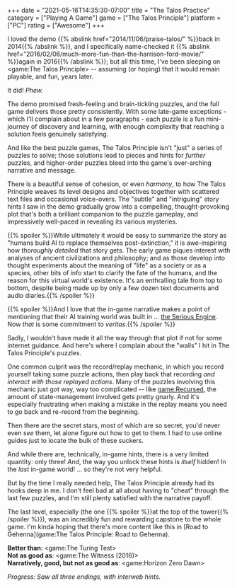 +++
date = "2021-05-16T14:35:30-07:00"
title = "The Talos Practice"
category = ["Playing A Game"]
game = ["The Talos Principle"]
platform = ["PC"]
rating = ["Awesome"]
+++

I loved the demo {{% abslink href="2014/11/06/praise-talos/" %}}back in 2014{{% /abslink %}}, and I specifically name-checked it {{% abslink href="2016/02/06/much-more-fun-than-the-harrison-ford-movie/" %}}again in 2016{{% /abslink %}}; but all this time, I've been sleeping on <game:The Talos Principle> -- assuming (or hoping) that it would remain playable, and fun, years later.

It did!  <i>Phew.</i>

The demo promised fresh-feeling and brain-tickling puzzles, and the full game delivers those pretty consistently.  With some late-game exceptions - which I'll complain about in a few paragraphs - each puzzle is a fun mini-journey of discovery and learning, with enough complexity that reaching a solution feels genuinely satisfying.

And like the best puzzle games, The Talos Principle isn't "just" a series of puzzles to solve; those solutions lead to pieces and hints for <i>further</i> puzzles, and higher-order puzzles bleed into the game's over-arching narrative and message.

There is a beautiful sense of cohesion, or even <i>harmony</i>, to how The Talos Principle weaves its level designs and objectives together with scattered text files and occasional voice-overs.  The "subtle" and "intriguing" story hints I saw in the demo gradually grow into a compelling, thought-provoking plot that's both a brilliant companion to the puzzle gameplay, and impressively well-paced in revealing its various mysteries.

{{% spoiler %}}While ultimately it would be easy to summarize the story as "humans build AI to replace themselves post-extinction," it is awe-inspiring how <i>thoroughly detailed</i> that story gets.  The early game piques interest with analyses of ancient civilizations and philosophy; and as those develop into thought experiments about the meaning of "life" as a society or as a species, other bits of info start to clarify the fate of the humans, and the reason for this virtual world's existence.  It's an enthralling tale from top to bottom, despite being made up by only a few dozen text documents and audio diaries.{{% /spoiler %}}

{{% spoiler %}}And I love that the in-game narrative makes a point of mentioning that their AI training world was built in ... <a href="http://www.croteam.com/technology/">the Serious Engine</a>.  Now <i>that</i> is some commitment to <i>veritas</i>.{{% /spoiler %}}

Sadly, I wouldn't have made it all the way through that plot if not for some internet guidance.  And here's where I complain about the "walls" I hit in The Talos Principle's puzzles.

One common culprit was the record/replay mechanic, in which you record yourself taking some puzzle actions, then play back that recording <i>and interact with those replayed actions</i>.  Many of the puzzles involving this mechanic just got way, way too complicated -- like <game:Recursed>, the amount of state-management involved gets pretty gnarly.  And it's especially frustrating when making a mistake in the replay means you need to go back and re-record from the beginning.

Then there are the secret stars, most of which are so secret, you'd never even <i>see</i> them, let alone figure out how to get to them.  I had to use online guides just to locate the bulk of these suckers.

And while there are, technically, in-game hints, there is a very limited quantity: only three!  <i>And</i>, the way you unlock these hints is <i>itself</i> hidden!  In the <i>last</i> in-game world!  ... so they're not very helpful.

But by the time I really needed help, The Talos Principle already had its hooks deep in me.  I don't feel bad at all about having to "cheat" through the last few puzzles, and I'm still plenty satisfied with the narrative payoff.

The last level, especially (the one {{% spoiler %}}at the top of the tower{{% /spoiler %}}), was an incredibly fun and rewarding capstone to the whole game.  I'm kinda hoping that there's more content like this in [Road to Gehenna](game:The Talos Principle: Road to Gehenna).

<b>Better than</b>: <game:The Turing Test>  
<b>Not as good as</b>: <game:The Witness (2016)>  
<b>Narratively, good, but not as good as</b>: <game:Horizon Zero Dawn>

<i>Progress: Saw all three endings, with interweb hints.</i>
